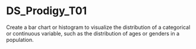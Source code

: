 # DS_Prodigy_T01
Create a bar chart or histogram to visualize the distribution of a categorical or continuous variable, such as the distribution of ages or genders in a population.

